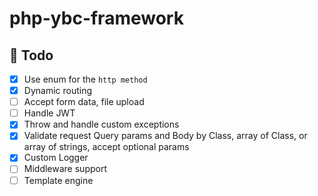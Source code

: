 # php-ybc-framework

## 📝 Todo 

- [x] Use enum for the `http method`
- [x] Dynamic routing
- [ ] Accept form data, file upload
- [ ] Handle JWT
- [x] Throw and handle custom exceptions
- [x] Validate request Query params and Body by Class, array of Class, or array of strings, accept optional params
- [x] Custom Logger
- [ ] Middleware support
- [ ] Template engine
